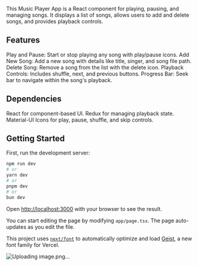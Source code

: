 This Music Player App is a React component for playing, pausing, and managing songs. It displays a list of songs, allows users to add and delete songs, and provides playback controls.

## Features

Play and Pause: Start or stop playing any song with play/pause icons.
Add New Song: Add a new song with details like title, singer, and song file path.
Delete Song: Remove a song from the list with the delete icon.
Playback Controls: Includes shuffle, next, and previous buttons.
Progress Bar: Seek bar to navigate within the song's playback.

## Dependencies
React for component-based UI.
Redux for managing playback state.
Material-UI Icons for play, pause, shuffle, and skip controls.

## Getting Started

First, run the development server:

```bash
npm run dev
# or
yarn dev
# or
pnpm dev
# or
bun dev
```

Open [http://localhost:3000](http://localhost:3000) with your browser to see the result.

You can start editing the page by modifying `app/page.tsx`. The page auto-updates as you edit the file.

This project uses [`next/font`](https://nextjs.org/docs/app/building-your-application/optimizing/fonts) to automatically optimize and load [Geist](https://vercel.com/font), a new font family for Vercel.


![Uploading image.png…]()


